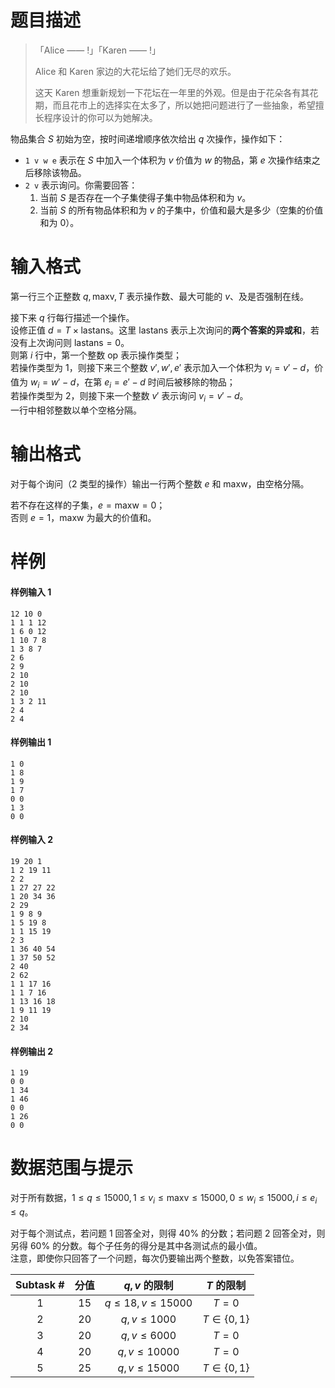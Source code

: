 
# 题目描述

> 「Alice —— !」「Karen —— !」
>
> Alice 和 Karen 家边的大花坛给了她们无尽的欢乐。
>
> 这天 Karen 想重新规划一下花坛在一年里的外观。但是由于花朵各有其花期，而且花市上的选择实在太多了，所以她把问题进行了一些抽象，希望擅长程序设计的你可以为她解决。

物品集合 $S$ 初始为空，按时间递增顺序依次给出 $q$ 次操作，操作如下：

* $\texttt{1 v w e}$ 表示在 $S$ 中加入一个体积为 $v$ 价值为 $w$ 的物品，第 $e$ 次操作结束之后移除该物品。
* $\texttt{2 v}$ 表示询问。你需要回答：
    1. 当前 $S$ 是否存在一个子集使得子集中物品体积和为 $v$。
    2. 当前 $S$ 的所有物品体积和为 $v$ 的子集中，价值和最大是多少（空集的价值和为 0）。


# 输入格式

第一行三个正整数 $q,\text{maxv},T$ 表示操作数、最大可能的 $v$、及是否强制在线。

接下来 $q$ 行每行描述一个操作。  
设修正值 $d=T\times \text{lastans}$。这里 $\text{lastans}$ 表示上次询问的**两个答案的异或和**，若没有上次询问则 $\text{lastans}=0$。  
则第 $i$ 行中，第一个整数 $\text{op}$ 表示操作类型；  
若操作类型为 $1$，则接下来三个整数 $v',w',e'$ 表示加入一个体积为 $v_i=v'-d$，价值为 $w_i=w'-d$，在第 $e_i=e'-d$ 时间后被移除的物品；  
若操作类型为 $2$，则接下来一个整数 $v'$ 表示询问 $v_i=v'-d$。  
一行中相邻整数以单个空格分隔。

# 输出格式

对于每个询问（$2$ 类型的操作）输出一行两个整数 $e$ 和 $\text{maxw}$，由空格分隔。

若不存在这样的子集，$e=\text{maxw}=0$；  
否则 $e=1$，$\text{maxw}$ 为最大的价值和。

# 样例

#### 样例输入 1
```plain
12 10 0
1 1 1 12
1 6 0 12
1 10 7 8
1 3 8 7
2 6
2 9
2 10
2 10
2 10
1 3 2 11
2 4
2 4
```

#### 样例输出 1
```plain
1 0
1 8
1 9
1 7
0 0
1 3
0 0
```

#### 样例输入 2
```plain
19 20 1
1 2 19 11
2 2
1 27 27 22
1 20 34 36
2 29
1 9 8 9
1 5 19 8
1 1 15 19
2 3
1 36 40 54
1 37 50 52
2 40
2 62
1 1 17 16
1 1 7 16
1 13 16 18
1 9 11 19
2 10
2 34
```

#### 样例输出 2
```plain
1 19
0 0
1 34
1 46
0 0
1 26
0 0
```

# 数据范围与提示

对于所有数据，$1\le q\le 15000,1\le v_i\le \text{maxv}\le 15000,0\le w_i\le 15000,i\le e_i\le q$。

对于每个测试点，若问题 1 回答全对，则得 $40\%$ 的分数；若问题 2 回答全对，则另得 $60\%$ 的分数。每个子任务的得分是其中各测试点的最小值。  
注意，即使你只回答了一个问题，每次仍要输出两个整数，以免答案错位。

|Subtask #|分值|$q,v$ 的限制|$T$ 的限制|
|:-:|:-:|:-:|:-:|
|1|$15$|$q\le 18,v\le 15000$|$T=0$|
|2|$20$|$q,v\le 1000$|$T\in\{0,1\}$|
|3|$20$|$q,v\le 6000$|$T=0$|
|4|$20$|$q,v\le 10000$|$T=0$|
|5|$25$|$q,v\le 15000$|$T\in\{0,1\}$|

